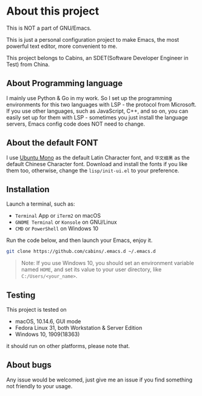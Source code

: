 # About this project


This is NOT a part of GNU/Emacs.

This is just a personal configuration project to make Emacs, the most powerful text editor, more convenient to me.

This project belongs to Cabins, an SDET(Software Developer Engineer in Test) from China.

## About Programming language

I mainly use Python & Go in my work.  So I set up the programming environments for this two languages with LSP - the protocol from Microsoft.  If you use other languages, such as JavaScript, C++, and so on, you can easily set up for them with LSP - sometimes you just install the language servers, Emacs config code does NOT need to change.

## About the default FONT
I use [Ubuntu Mono](https://design.ubuntu.com/font/) as the default Latin Character font, and `华文细黑` as the default Chinese Character font.
Download and install the fonts if you like them too, otherwise, change the `lisp/init-ui.el` to your preference.

## Installation

Launch a terminal, such as:

- `Terminal` App or `iTerm2` on macOS
- `GNOME Terminal` or `Konsole` on GNU/Linux
- `CMD` or `PowerShell` on Windows 10

Run the code below, and then launch your Emacs, enjoy it.

```bash
git clone https://github.com/cabins/.emacs.d ~/.emacs.d
```

> Note: If you use Windows 10,  you should set an environment variable named `HOME`,  and set its value to your user directory,  like `C:/Users/<your_name>`.

## Testing

This project is tested on

- macOS,  10.14.6,  GUI mode
- Fedora Linux 31, both Workstation & Server Edition
- Windows 10,  1909(18363)

it should run on other platforms, please note that.

## About bugs

Any issue would be welcomed, just give me an issue if you find something not friendly to your usage.
